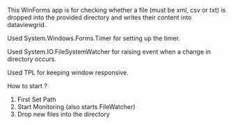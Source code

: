 This WinForms app is for checking whether a file (must be xml, csv or txt) is dropped into the provided directory and writes their content into dataviewgrid.

Used System.Windows.Forms.Timer for setting up the timer.

Used System.IO.FileSystemWatcher for raising event when a change in directory occurs.

Used TPL for keeping window responsive.


How to start ?
1. First Set Path
2. Start Monitoring (also starts FileWatcher)
3. Drop new files into the directory
